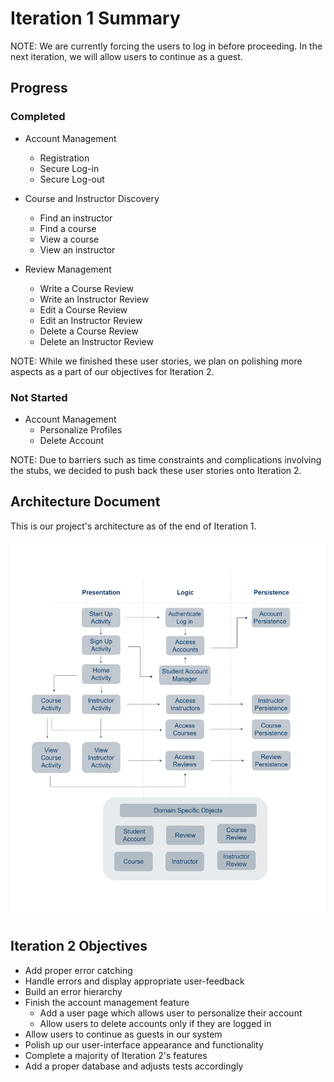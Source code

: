 # Iteration 1 Summary

NOTE: We are currently forcing the users to log in before proceeding. In the next iteration, we will allow users to continue as a guest.

## **Progress**

### Completed 

* Account Management 
  * Registration
  * Secure Log-in
  * Secure Log-out
  
* Course and Instructor Discovery
  * Find an instructor 
  * Find a course
  * View a course
  * View an instructor

* Review Management
  * Write a Course Review
  * Write an Instructor Review
  * Edit a Course Review
  * Edit an Instructor Review
  * Delete a Course Review
  * Delete an Instructor Review

NOTE: While we finished these user stories, we plan on polishing more aspects as a part of our objectives for Iteration 2.

### Not Started

* Account Management
  * Personalize Profiles
  * Delete Account
    
NOTE: Due to barriers such as time constraints and complications involving the stubs, we decided to push back these user stories onto Iteration 2. 

## **Architecture Document** 

This is our project's architecture as of the end of Iteration 1.

![Architecture1](Architecture1.png)

## **Iteration 2 Objectives** 

* Add proper error catching
* Handle errors and display appropriate user-feedback
* Build an error hierarchy
* Finish the account management feature 
  * Add a user page which allows user to personalize their account
  * Allow users to delete accounts only if they are logged in
* Allow users to continue as guests in our system 
* Polish up our user-interface appearance and functionality 
* Complete a majority of Iteration 2's features 
* Add a proper database and adjusts tests accordingly





